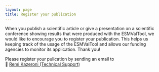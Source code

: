 ```yaml
---
layout: page
title: Register your publication
---
```


When you publish a scientific article or give a presentation on a scientific
conference showing results that were produced with the ESMValTool, we would
like to encourage you to register your publication. This helps us keeping
track of the usage of the ESMValTool and allows our funding agencies to
monitor its application. Thank you!

Please register your pulication by sending an email to \
📧 <a href="javascript:mail('remi.kazeroni','dlr.de')">Remi Kazeroni (Technical Support)</a>
